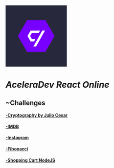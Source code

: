 ![alt](./assets/0.png)

# **_AceleraDev React Online_**

## **~Challenges**

#### [-Cryptography by Julio Cesar](./selection_challenge)

#### [-IMDB](./imdb)

#### [-Instagram](./instagram)

#### [-Fibonacci](./node_fibonacci)

#### [-Shopping Cart NodeJS](./shoppingCart_nodeJs)
